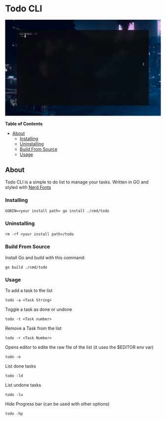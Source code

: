 Todo CLI
============


![prompt](https://raw.githubusercontent.com/HxX2/todocli/v1.0.0/.github/assets/todo.gif)


**Table of Contents**

<!-- toc -->

- [About](#about)
  * [Installing](#installing)
  * [Uninstalling](#uninstalling)
  * [Build From Source](#build-from-source)
  * [Usage](#usage)

<!-- tocstop -->

## About

Todo CLI is a simple to do list to manage your tasks.
Written in GO and styled with [Nerd Fonts](https://www.nerdfonts.com/)

### Installing

```console
GOBIN=<your install path> go install ./cmd/todo
```

### Uninstalling

```console
rm -rf <your install path>/todo
```

### Build From Source

Install Go and build with this command:

```console
go build ./cmd/todo 
```

### Usage

To add a task to the list

```console
todo -a <Task String>
```
Toggle a task as done or undone

```console
todo -t <Task number>
```
Remove a Task from the list

```console
todo -r <Task Number>
```
Opens editor to edite the raw file of the list (it uses the $EDITOR env var)

```console
todo -e 
```

List done tasks

```console
todo -ld
```

List undone tasks

```console
todo -lu
```

Hide Progress bar (can be used with other options)

```console
todo -hp
```
